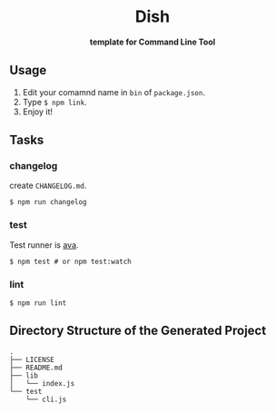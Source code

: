 <div align="center">
  <h1>Dish</h1>
</div>

<div align="center">
  <strong>template for Command Line Tool</strong>
</div>

<!-- npm version badge: https://badge.fury.io/ -->

## Usage
1. Edit your comamnd name in `bin` of `package.json`.
2. Type `$ npm link`.
3. Enjoy it!

## Tasks
### changelog
create `CHANGELOG.md`.
```
$ npm run changelog
```

### test
Test runner is [ava](https://github.com/avajs/ava).
```
$ npm test # or npm test:watch
```

### lint
```
$ npm run lint
```

## Directory Structure of the Generated Project
```
.
├── LICENSE
├── README.md
├── lib
│   └── index.js
└── test
    └── cli.js
```
